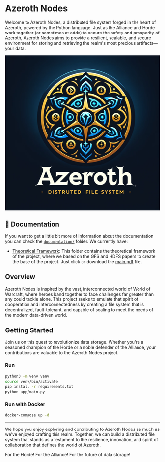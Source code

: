 # Azeroth Nodes

Welcome to Azeroth Nodes, a distributed file system forged in the heart of Azeroth, powered by the Python language. Just as the Alliance and Horde work together (or sometimes at odds) to secure the safety and prosperity
of Azeroth, Azeroth Nodes aims to provide a resilient, scalable, and secure environment for storing and retrieving the
realm's most precious artifacts—your data.

![Azeroth Nodes logo](./.github/assets/AzerothNodes.webp)

## 📝 Documentation

If you want to get a little bit more of information about the documentation you can check the
[`documentation/`](https://github.com/Youngermaster/Azeroth-Nodes/tree/main/documentation) folder. We currently have:

- [Theoretical Framework](https://github.com/Youngermaster/Azeroth-Nodes/tree/main/documentation/TheoreticalFramework): This
  folder contains the theoretical framework of the project, where we based on the GFS and HDFS papers to create the base of the project. Just click or download the [main.pdf](https://github.com/Youngermaster/Azeroth-Nodes/blob/main/documentation/TheoreticalFramework/main.pdf) file.

## Overview

Azeroth Nodes is inspired by the vast, interconnected world of World of Warcraft, where heroes band together to face
challenges far greater than any could tackle alone. This project seeks to emulate that spirit of cooperation and
interconnectedness by creating a file system that is decentralized, fault-tolerant, and capable of scaling to meet the
needs of the modern data-driven world.

## Getting Started

Join us on this quest to revolutionize data storage. Whether you're a seasoned champion of the Horde or a noble defender
of the Alliance, your contributions are valuable to the Azeroth Nodes project.

### Run

```bash
python3 -m venv venv
source venv/bin/activate
pip install -r requirements.txt
python app/main.py
```

### Run with Docker
```bash
docker-compose up -d
```

---

We hope you enjoy exploring and contributing to Azeroth Nodes as much as we've enjoyed crafting this realm. Together, we
can build a distributed file system that stands as a testament to the resilience, innovation, and spirit of
collaboration that defines the world of Azeroth.

For the Horde! For the Alliance! For the future of data storage!
